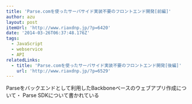 ```yaml
---
title: 'Parse.comを使ったサーバサイド実装不要のフロントエンド開発[前編]'
author: azu
layout: post
itemUrl: 'http://www.riaxdnp.jp/?p=6420'
date: '2014-03-26T06:37:48.176Z'
tags:
  - JavaScript
  - webservice
  - API
relatedLinks:
  - title: 'Parse.comを使ったサーバサイド実装不要のフロントエンド開発[後編]'
    url: 'http://www.riaxdnp.jp/?p=6529'
---
```

Parseをバックエンドとして利用したBackboneベースのウェブアプリ作成について・
Parse SDKについて書かれている
